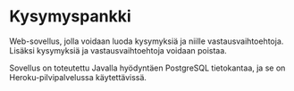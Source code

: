 # Kysymyspankki

Web-sovellus, jolla voidaan luoda kysymyksiä ja niille vastausvaihtoehtoja. Lisäksi kysymyksiä ja vastausvaihtoehtoja voidaan poistaa.

Sovellus on toteutettu Javalla hyödyntäen PostgreSQL tietokantaa, ja se on Heroku-pilvipalvelussa käytettävissä.
